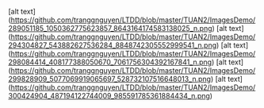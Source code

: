 [alt text] (https://github.com/tranggnguyen/LTDD/blob/master/TUAN2/ImagesDemo/289051185_1050362775623857_8643164174583138025_n.png)
[alt text] (https://github.com/tranggnguyen/LTDD/blob/master/TUAN2/ImagesDemo/294304827_543882627536284_8848742305552999541_n.png)
[alt text] (https://github.com/tranggnguyen/LTDD/blob/master/TUAN2/ImagesDemo/298084414_408177388050670_7061756304392167841_n.png)
[alt text] (https://github.com/tranggnguyen/LTDD/blob/master/TUAN2/ImagesDemo/299828909_5077069919065697_528732107516648013_n.png)
[alt text] (https://github.com/tranggnguyen/LTDD/blob/master/TUAN2/ImagesDemo/300424904_487194122744009_985591785361884434_n.png)
